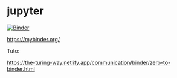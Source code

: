 # jupyter

[![Binder](https://mybinder.org/badge_logo.svg)](https://mybinder.org/v2/gh/sinbrive/jupyter/HEAD)


https://mybinder.org/

Tuto:

https://the-turing-way.netlify.app/communication/binder/zero-to-binder.html
